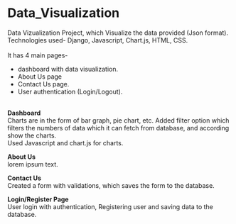 # Data_Visualization

Data Vizualization Project, which Visualize the data provided (Json format). <br>
Technologies used- Django, Javascript, Chart.js, HTML, CSS.<br><br>
It has 4 main pages- <br>
- dashboard with data visualization.<br>
- About Us page<br>
- Contact Us page.<br>
- User authentication (Login/Logout).<br><br>

<b>Dashboard</b><br>
Charts are in the form of bar graph, pie chart, etc. Added filter option which filters the numbers of data which it can fetch from database, and according show the charts.<br>
Used Javascript and chart.js for charts.<br>

<b>About Us</b><br>
lorem ipsum text.<br>

<b>Contact Us</b><br>
Created a form with validations, which saves the form to the database.<br>

<b>Login/Register Page</b><br>
User login with authentication, Registering user and saving data to the database.<br>


